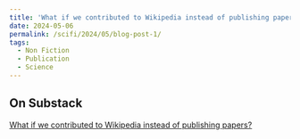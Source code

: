 ```yaml
---
title: 'What if we contributed to Wikipedia instead of publishing papers?'
date: 2024-05-06
permalink: /scifi/2024/05/blog-post-1/
tags:
  - Non Fiction
  - Publication
  - Science
---
```


## On Substack

[What if we contributed to Wikipedia instead of publishing papers?](https://pcnmartin.substack.com/p/what-if-we-contributed-to-wikipedia)

